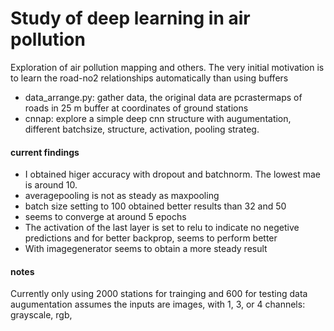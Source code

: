 # Study of deep learning in air pollution

Exploration of air pollution mapping and others. The very initial motivation is to learn the road-no2 relationships automatically than using buffers

* data_arrange.py: gather data, the original data are pcrastermaps of roads in 25 m buffer at coordinates of ground stations
* cnnap: explore a  simple deep cnn structure with augumentation, different batchsize, structure, activation, pooling strateg.

#### current findings 


* I obtained higer accuracy with dropout and batchnorm. The lowest mae is around 10. 
* averagepooling is not as steady as maxpooling
* batch size setting to 100 obtained better results than 32 and 50
* seems to converge at around 5 epochs
* The activation of the last layer is set to relu to indicate no negetive predictions and for better backprop, seems to perform better
* With imagegenerator seems to obtain a more steady result

#### notes
Currently only using 2000 stations for trainging and 600 for testing
data augumentation assumes the inputs are images, with 1, 3, or 4 channels: grayscale, rgb, 
 
